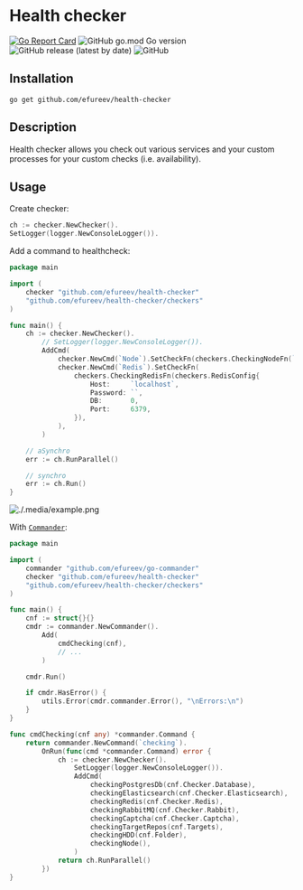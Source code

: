 # Health checker

[![Go Report Card](https://goreportcard.com/badge/github.com/efureev/health-checker)](https://goreportcard.com/report/github.com/efureev/health-checker)
![GitHub go.mod Go version](https://img.shields.io/github/go-mod/go-version/efureev/health-checker)
![GitHub release (latest by date)](https://img.shields.io/github/v/release/efureev/health-checker)
![GitHub](https://img.shields.io/github/license/efureev/health-checker)

## Installation

```shell
go get github.com/efureev/health-checker
```

## Description

Health checker allows you check out various services and your custom processes for your custom checks (i.e.
availability).

## Usage

Create checker:

```go
ch := checker.NewChecker().
SetLogger(logger.NewConsoleLogger()).
```

Add a command to healthcheck:

```go
package main

import (
	checker "github.com/efureev/health-checker"
	"github.com/efureev/health-checker/checkers"
)

func main() {
	ch := checker.NewChecker().
		// SetLogger(logger.NewConsoleLogger()).
		AddCmd(
			checker.NewCmd(`Node`).SetCheckFn(checkers.CheckingNodeFn(`16`)),
			checker.NewCmd(`Redis`).SetCheckFn(
				checkers.CheckingRedisFn(checkers.RedisConfig{
					Host:     `localhost`,
					Password: ``,
					DB:       0,
					Port:     6379,
				}),
			),
		)

	// aSynchro
	err := ch.RunParallel()

	// synchro
	err := ch.Run()
}
```

![./.media/example.png]("Example")

With [`Commander`](https://github.com/efureev/go-commander):

```go
package main

import (
	commander "github.com/efureev/go-commander"
	checker "github.com/efureev/health-checker"
	"github.com/efureev/health-checker/checkers"
)

func main() {
	cnf := struct{}{}
	cmdr := commander.NewCommander().
		Add(
			cmdChecking(cnf),
			// ... 
		)

	cmdr.Run()

	if cmdr.HasError() {
		utils.Error(cmdr.commander.Error(), "\nErrors:\n")
	}
}

func cmdChecking(cnf any) *commander.Command {
	return commander.NewCommand(`checking`).
		OnRun(func(cmd *commander.Command) error {
			ch := checker.NewChecker().
				SetLogger(logger.NewConsoleLogger()).
				AddCmd(
					checkingPostgresDb(cnf.Checker.Database),
					checkingElasticsearch(cnf.Checker.Elasticsearch),
					checkingRedis(cnf.Checker.Redis),
					checkingRabbitMQ(cnf.Checker.Rabbit),
					checkingCaptcha(cnf.Checker.Captcha),
					checkingTargetRepos(cnf.Targets),
					checkingHDD(cnf.Folder),
					checkingNode(),
				)
			return ch.RunParallel()
		})
}
```
